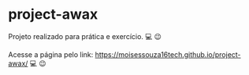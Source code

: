 # project-awax
Projeto realizado para prática e exercício.
 :computer:
  :wink:

  Acesse a página pelo link: https://moisessouza16tech.github.io/project-awax/  :computer:
  :wink:
